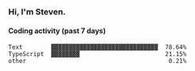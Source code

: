 ### Hi, I'm Steven.

#### Coding activity (past 7 days)
```
Text        ▓▓▓▓▓▓▓▓▓▓▓▓▓▓▓▓▓▓▓▓▓▓▓▓▓▓▓▓▓▓  78.64%
TypeScript  ▓▓▓▓▓▓▓▓                        21.15%
other                                        0.21%
```
